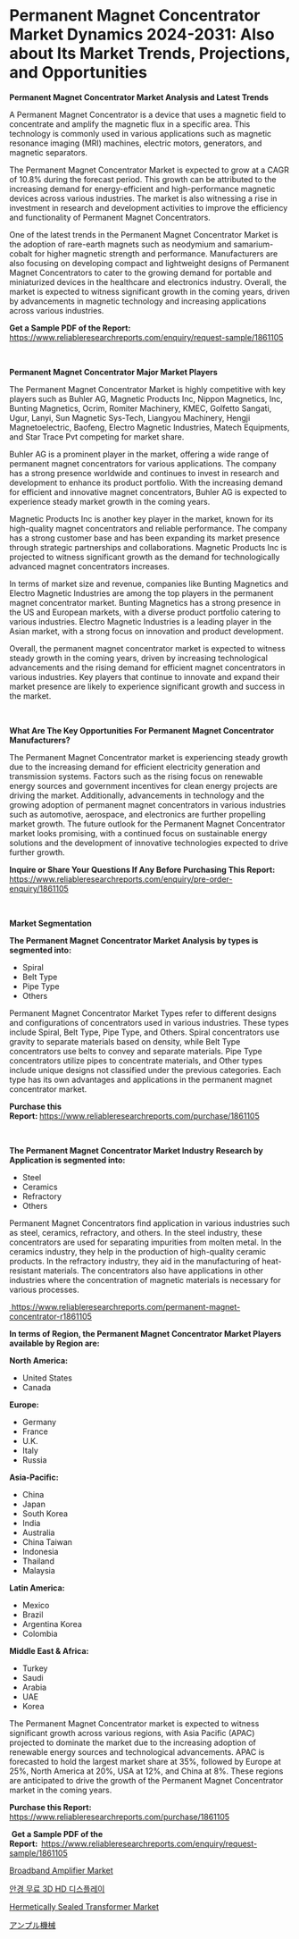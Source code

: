 <p><h1>Permanent Magnet Concentrator Market Dynamics 2024-2031: Also about Its Market Trends, Projections, and Opportunities</h1></p><p><strong>Permanent Magnet Concentrator Market Analysis and Latest Trends</strong></p>
<p><p>A Permanent Magnet Concentrator is a device that uses a magnetic field to concentrate and amplify the magnetic flux in a specific area. This technology is commonly used in various applications such as magnetic resonance imaging (MRI) machines, electric motors, generators, and magnetic separators.</p><p>The Permanent Magnet Concentrator Market is expected to grow at a CAGR of 10.8% during the forecast period. This growth can be attributed to the increasing demand for energy-efficient and high-performance magnetic devices across various industries. The market is also witnessing a rise in investment in research and development activities to improve the efficiency and functionality of Permanent Magnet Concentrators.</p><p>One of the latest trends in the Permanent Magnet Concentrator Market is the adoption of rare-earth magnets such as neodymium and samarium-cobalt for higher magnetic strength and performance. Manufacturers are also focusing on developing compact and lightweight designs of Permanent Magnet Concentrators to cater to the growing demand for portable and miniaturized devices in the healthcare and electronics industry. Overall, the market is expected to witness significant growth in the coming years, driven by advancements in magnetic technology and increasing applications across various industries.</p></p>
<p><strong>Get a Sample PDF of the Report:&nbsp;</strong> <a href="https://www.reliableresearchreports.com/enquiry/request-sample/1861105">https://www.reliableresearchreports.com/enquiry/request-sample/1861105</a></p>
<p>&nbsp;</p>
<p><strong>Permanent Magnet Concentrator Major Market Players</strong></p>
<p><p>The Permanent Magnet Concentrator Market is highly competitive with key players such as Buhler AG, Magnetic Products Inc, Nippon Magnetics, Inc, Bunting Magnetics, Ocrim, Romiter Machinery, KMEC, Golfetto Sangati, Ugur, Lanyi, Sun Magnetic Sys-Tech, Liangyou Machinery, Hengji Magnetoelectric, Baofeng, Electro Magnetic Industries, Matech Equipments, and Star Trace Pvt competing for market share.</p><p>Buhler AG is a prominent player in the market, offering a wide range of permanent magnet concentrators for various applications. The company has a strong presence worldwide and continues to invest in research and development to enhance its product portfolio. With the increasing demand for efficient and innovative magnet concentrators, Buhler AG is expected to experience steady market growth in the coming years.</p><p>Magnetic Products Inc is another key player in the market, known for its high-quality magnet concentrators and reliable performance. The company has a strong customer base and has been expanding its market presence through strategic partnerships and collaborations. Magnetic Products Inc is projected to witness significant growth as the demand for technologically advanced magnet concentrators increases.</p><p>In terms of market size and revenue, companies like Bunting Magnetics and Electro Magnetic Industries are among the top players in the permanent magnet concentrator market. Bunting Magnetics has a strong presence in the US and European markets, with a diverse product portfolio catering to various industries. Electro Magnetic Industries is a leading player in the Asian market, with a strong focus on innovation and product development.</p><p>Overall, the permanent magnet concentrator market is expected to witness steady growth in the coming years, driven by increasing technological advancements and the rising demand for efficient magnet concentrators in various industries. Key players that continue to innovate and expand their market presence are likely to experience significant growth and success in the market.</p></p>
<p>&nbsp;</p>
<p><strong>What Are The Key Opportunities For Permanent Magnet Concentrator Manufacturers?</strong></p>
<p><p>The Permanent Magnet Concentrator market is experiencing steady growth due to the increasing demand for efficient electricity generation and transmission systems. Factors such as the rising focus on renewable energy sources and government incentives for clean energy projects are driving the market. Additionally, advancements in technology and the growing adoption of permanent magnet concentrators in various industries such as automotive, aerospace, and electronics are further propelling market growth. The future outlook for the Permanent Magnet Concentrator market looks promising, with a continued focus on sustainable energy solutions and the development of innovative technologies expected to drive further growth.</p></p>
<p><strong>Inquire or Share Your Questions If Any Before Purchasing This Report:</strong> <a href="https://www.reliableresearchreports.com/enquiry/pre-order-enquiry/1861105">https://www.reliableresearchreports.com/enquiry/pre-order-enquiry/1861105</a></p>
<p>&nbsp;</p>
<p><strong>Market Segmentation</strong></p>
<p><strong>The Permanent Magnet Concentrator Market Analysis by types is segmented into:</strong></p>
<p><ul><li>Spiral</li><li>Belt Type</li><li>Pipe Type</li><li>Others</li></ul></p>
<p><p>Permanent Magnet Concentrator Market Types refer to different designs and configurations of concentrators used in various industries. These types include Spiral, Belt Type, Pipe Type, and Others. Spiral concentrators use gravity to separate materials based on density, while Belt Type concentrators use belts to convey and separate materials. Pipe Type concentrators utilize pipes to concentrate materials, and Other types include unique designs not classified under the previous categories. Each type has its own advantages and applications in the permanent magnet concentrator market.</p></p>
<p><strong>Purchase this Report:&nbsp;</strong><a href="https://www.reliableresearchreports.com/purchase/1861105">https://www.reliableresearchreports.com/purchase/1861105</a></p>
<p>&nbsp;</p>
<p><strong>The Permanent Magnet Concentrator Market Industry Research by Application is segmented into:</strong></p>
<p><ul><li>Steel</li><li>Ceramics</li><li>Refractory</li><li>Others</li></ul></p>
<p><p>Permanent Magnet Concentrators find application in various industries such as steel, ceramics, refractory, and others. In the steel industry, these concentrators are used for separating impurities from molten metal. In the ceramics industry, they help in the production of high-quality ceramic products. In the refractory industry, they aid in the manufacturing of heat-resistant materials. The concentrators also have applications in other industries where the concentration of magnetic materials is necessary for various processes.</p></p>
<p><a href="https://www.reliableresearchreports.com/permanent-magnet-concentrator-r1861105">&nbsp;https://www.reliableresearchreports.com/permanent-magnet-concentrator-r1861105</a></p>
<p><strong>In terms of Region, the Permanent Magnet Concentrator Market Players available by Region are:</strong></p>
<p>
    <p> <strong> North America: </strong>
        <ul>
            <li>United States</li>
            <li>Canada</li>
        </ul>
        </p> 
    <p> <strong> Europe: </strong>
        <ul>
            <li>Germany</li>
            <li>France</li>
            <li>U.K.</li>
            <li>Italy</li>
            <li>Russia</li>
        </ul>
        </p> 
    <p> <strong> Asia-Pacific: </strong>
        <ul>
            <li>China</li>
            <li>Japan</li>
            <li>South Korea</li>
            <li>India</li>
            <li>Australia</li>
            <li>China Taiwan</li>
            <li>Indonesia</li>
            <li>Thailand</li>
            <li>Malaysia</li>
        </ul>
        </p> 
    <p> <strong> Latin America: </strong>
        <ul>
            <li>Mexico</li>
            <li>Brazil</li>
            <li>Argentina Korea</li>
            <li>Colombia</li>
        </ul>
        </p> 
    <p> <strong> Middle East & Africa: </strong>
        <ul>
            <li>Turkey</li>
            <li>Saudi</li>
            <li>Arabia</li>
            <li>UAE</li>
            <li>Korea</li>
        </ul>
    </p>
    </p>
<p><p>The Permanent Magnet Concentrator market is expected to witness significant growth across various regions, with Asia Pacific (APAC) projected to dominate the market due to the increasing adoption of renewable energy sources and technological advancements. APAC is forecasted to hold the largest market share at 35%, followed by Europe at 25%, North America at 20%, USA at 12%, and China at 8%. These regions are anticipated to drive the growth of the Permanent Magnet Concentrator market in the coming years.</p></p>
<p><strong>Purchase this Report: </strong><a href="https://www.reliableresearchreports.com/purchase/1861105">https://www.reliableresearchreports.com/purchase/1861105</a></p>
<p>&nbsp;<strong>Get a Sample PDF of the Report:&nbsp;&nbsp;</strong><a href="https://www.reliableresearchreports.com/enquiry/request-sample/1861105">https://www.reliableresearchreports.com/enquiry/request-sample/1861105</a></p>
<p><strong></strong></p>
<p><p><a href="https://github.com/Seman3302/Market-Research-Report-List-1/blob/main/broadband-amplifier-market.md">Broadband Amplifier Market</a></p><p><a href="https://github.com/mpodehpw07370073/Market-Research-Report-List-2/blob/main/4197553177222.md">안경 무료 3D HD 디스플레이</a></p><p><a href="https://github.com/jnzzvtbl92/Market-Research-Report-List-1/blob/main/hermetically-sealed-transformer-market.md">Hermetically Sealed Transformer Market</a></p><p><a href="https://github.com/schmahlson/Market-Research-Report-List-2/blob/main/7683190164252.md">アンプル機械</a></p></p>